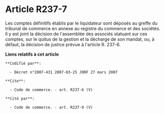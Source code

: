 # Article R237-7

Les comptes définitifs établis par le liquidateur sont déposés au greffe du tribunal de commerce en annexe au registre du
commerce et des sociétés. Il y est joint la décision de l'assemblée des associés statuant sur ces comptes, sur le quitus de
la gestion et la décharge de son mandat, ou, à défaut, la décision de justice prévue à l'article R. 237-6.

**Liens relatifs à cet article**

	**Codifié par**:

	  - Décret n°2007-431 2007-03-25 JORF 27 mars 2007

	**Cite**:

	  - Code de commerce. - art. R237-6 (V)

	**Cité par**:

	  - Code de commerce. - art. R237-9 (V)
